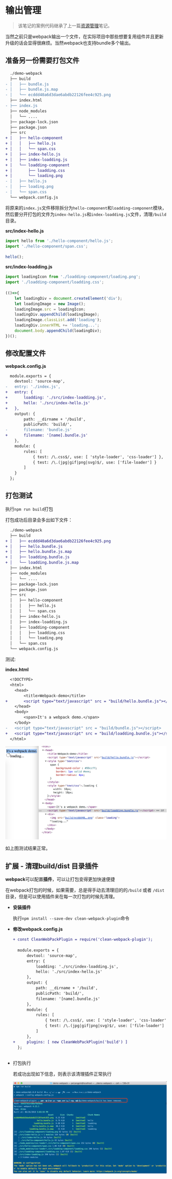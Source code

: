 # 输出管理

> 该笔记的案例代码继承了上一篇[资源管理](./3-资源管理.md)笔记。

当然之前只是webpack输出一个文件，在实际项目中那些想要复用组件并且更新升级的话会显得很麻烦。当然webpack也支持bundle多个输出。



## 准备另一份需要打包文件

```diff
  ./demo-webpack
  ├── build
- │   ├── bundle.js
- │   ├── bundle.js.map
- │   └── ecddd40a6d3dae6abdb22126fee4c925.png
  ├── index.html
- ├── index.js
  ├── node_modules
  │   └── ....
  ├── package-lock.json
  ├── package.json
  ├── src
+ │   ├── hello-component
+ │   │   ├── hello.js
+ │   │   └── span.css
+ │   ├── index-hello.js
+ │   ├── index-loadding.js
+ │   └── loadding-component
+ │       ├── loadding.css
+ │       └── loading.png  
- │   ├── hello.js
- │   ├── loading.png
- │   └── span.css
  └── webpack.config.js
```

将原来的`index.js`文件移除拆分为`hello-component`和`loadding-component`模块，然后要分开打包的文件为`index-hello.js`和`index-loadding.js`文件，清理`/build`目录。

**src/index-hello.js**

```javascript
import hello from './hello-component/hello.js';
import './hello-component/span.css';

hello();
```

**src/index-loadding.js**

```javascript
import loadingIcon from './loadding-component/loading.png';
import './loadding-component/loadding.css';

(()=>{
	let loadingDiv = document.createElement('div');
	let loadingImage = new Image();
	loadingImage.src = loadingIcon;
	loadingDiv.appendChild(loadingImage);
	loadingImage.classList.add('loading');
	loadingDiv.innerHTML += 'loading...';
	document.body.appendChild(loadingDiv);
})();
```



## 修改配置文件

**webpack.config.js**

```diff
  module.exports = {
  	devtool: 'source-map',
- 	entry: './index.js',
+ 	entry: {
+ 		loadding: './src/index-loadding.js',
+ 		hello: './src/index-hello.js'
+ 	},
    output: {
      	path: __dirname + '/build',
      	publicPath: 'build/',
-     	filename: 'bundle.js'
+ 		filename: '[name].bundle.js'
  	},
  	module: {
  		rules: [
  			{ test: /\.css$/, use: [ 'style-loader', 'css-loader'] },
  			{ test: /\.(jpg|gif|png|svg)$/, use: ['file-loader'] }
  		]
  	}
  };
```

## 打包测试

执行`npm run build`打包

打包成功后目录会多出如下文件：

```diff
  ./demo-webpack
  ├── build
+ │   ├── ecddd40a6d3dae6abdb22126fee4c925.png
+ │   ├── hello.bundle.js
+ │   ├── hello.bundle.js.map
+ │   ├── loadding.bundle.js
+ │   └── loadding.bundle.js.map
  ├── index.html
  ├── node_modules
  │   └── ....
  ├── package-lock.json
  ├── package.json
  ├── src
  │   ├── hello-component
  │   │   ├── hello.js
  │   │   └── span.css
  │   ├── index-hello.js
  │   ├── index-loadding.js
  │   ├── loadding-component
  │   │   ├── loadding.css
  │   │   └── loading.png
  │   └── span.css
  └── webpack.config.js
```

测试:

**index.html**

```diff
  <!DOCTYPE>
  <html>
  	<head>
  		<title>Webpack-demo</title>
+ 		<script type="text/javascript" src = "build/hello.bundle.js"></script>
  	</head>
  	<body>
  		<span>It's a webpack demo.</span>
  	</body>
- 	<script type="text/javascript" src = "build/bundle.js"></script>
+ 	<script type="text/javascript" src = "build/loadding.bundle.js"></script>
  </html>
```

![](images/img13.png)

如上图测试结果正常。

## 扩展 - 清理build/dist 目录插件

**webpack**可以配置**插件**，可以让打包变得更加快速便捷

在webpack打包的时候，如果需要，总是得手动去清理旧的的`/build` 或者 `/dist` 目录，但是可以使用插件来在每一次打包的时候先清理。

+ **安装插件**

  执行`npm install --save-dev clean-webpack-plugin`命令

+ **修改webpack.config.js**

  ```diff
  + const CleanWebPackPlugin = require('clean-webpack-plugin');
    
    module.exports = {
    	devtool: 'source-map',
    	entry: {
    		loadding: './src/index-loadding.js',
    		hello: './src/index-hello.js'
    	},
        output: {
        	path: __dirname + '/build',
        	publicPath: 'build/',
        	filename: '[name].bundle.js'
    	},
    	module: {
    		rules: [
    			{ test: /\.css$/, use: [ 'style-loader', 'css-loader'] },
    			{ test: /\.(jpg|gif|png|svg)$/, use: ['file-loader'] }
    		]
    	},
  + 	plugins: [ new CleanWebPackPlugin('build') ]
    };
   
  ```

+ 打包执行

  若成功出现如下信息，则表示该清理插件正常执行

  ![](images/img14.png)